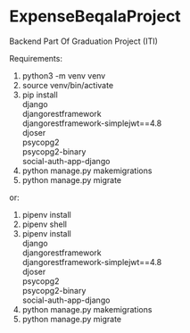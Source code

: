 # ExpenseBeqalaProject
Backend Part Of Graduation Project (ITI)

Requirements:

1. python3 -m venv venv
2. source venv/bin/activate
3. pip install <br /> django
               <br /> djangorestframework
               <br /> djangorestframework-simplejwt==4.8
               <br /> djoser 
               <br /> psycopg2 
               <br /> psycopg2-binary
               <br /> social-auth-app-django
4. python manage.py makemigrations
5. python manage.py migrate


or:

1. pipenv install
2. pipenv shell
3. pipenv install <br /> django
               <br /> djangorestframework
               <br /> djangorestframework-simplejwt==4.8
               <br /> djoser 
               <br /> psycopg2 
               <br /> psycopg2-binary
               <br /> social-auth-app-django
4. python manage.py makemigrations
5. python manage.py migrate
